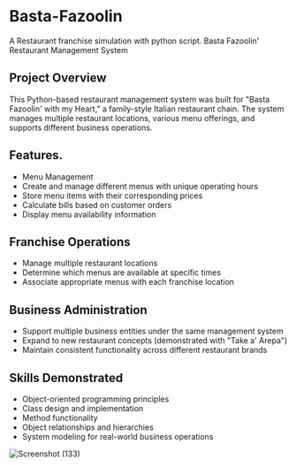 # Basta-Fazoolin
A Restaurant franchise simulation with python script.
Basta Fazoolin' Restaurant Management System

## Project Overview
This Python-based restaurant management system was built for "Basta Fazoolin' with my Heart," a family-style Italian restaurant chain. The system manages multiple restaurant locations, various menu offerings, and supports different business operations.

## Features.
* Menu Management
* Create and manage different menus with unique operating hours
* Store menu items with their corresponding prices
* Calculate bills based on customer orders
* Display menu availability information

## Franchise Operations
* Manage multiple restaurant locations
* Determine which menus are available at specific times
* Associate appropriate menus with each franchise location

## Business Administration
* Support multiple business entities under the same management system
* Expand to new restaurant concepts (demonstrated with "Take a' Arepa")
* Maintain consistent functionality across different restaurant brands

## Skills Demonstrated
* Object-oriented programming principles
* Class design and implementation
* Method functionality
* Object relationships and hierarchies
* System modeling for real-world business operations



![Screenshot (133)](https://github.com/user-attachments/assets/19db6c20-f5b1-42ea-a6bd-e5d4bfbcf113)
